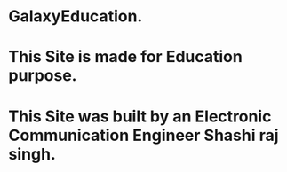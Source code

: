 # GalaxyEducation.
# This Site is made for Education purpose.
# This Site was built by an Electronic Communication Engineer Shashi raj singh.

